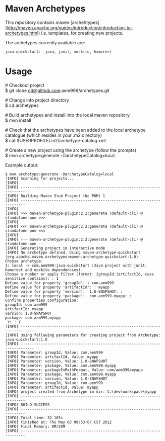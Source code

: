 Maven Archetypes
================

This repository contains maven [archehtypes] (http://maven.apache.org/guides/introduction/introduction-to-archetypes.html)
i.e. templates, for creating new projects.

The archetypes currently available are:

    java-quickstart:  java, junit, mockito, hamcrest

Usage
=====

\# Checkout project<br/>
$ git clone git@github.com:aem999/archetypes.git

\# Change into project directory<br/>
$ cd archetypes

\# Build archetypes and install into the local maven repository<br/>
$ mvn install

\# Check that the archetypes have been added to the local archetype catalogue (which resides in your .m2 directory)<br/>
$ cat $USERPROFILE/.m2/archetype-catalog.xml

\# Create a new project using the archetype (follow the prompts)<br/>
$ mvn archetype:generate -DarchetypeCatalog=local

Example output:

    $ mvn archetype:generate -DarchetypeCatalog=local
    [INFO] Scanning for projects...
    [INFO]
    [INFO] ------------------------------------------------------------------------
    [INFO] Building Maven Stub Project (No POM) 1
    [INFO] ------------------------------------------------------------------------
    [INFO]
    [INFO] >>> maven-archetype-plugin:2.2:generate (default-cli) @ standalone-pom >>>
    [INFO]
    [INFO] <<< maven-archetype-plugin:2.2:generate (default-cli) @ standalone-pom <<<
    [INFO]
    [INFO] --- maven-archetype-plugin:2.2:generate (default-cli) @ standalone-pom ---
    [INFO] Generating project in Interactive mode
    [INFO] No archetype defined. Using maven-archetype-quickstart (org.apache.maven.archetypes:maven-archetype-quickstart:1.0)
    Choose archetype:
    1: local -> com.aem999:java-quickstart (Java project with junit, hamcrest and mockito dependencies)
    Choose a number or apply filter (format: [groupId:]artifactId, case sensitive contains): : 1
    Define value for property 'groupId': : com.aem999
    Define value for property 'artifactId': : myapp
    Define value for property 'version':  1.0-SNAPSHOT: :
    Define value for property 'package':  com.aem999.myapp: :
    Confirm properties configuration:
    groupId: com.aem999
    artifactId: myapp
    version: 1.0-SNAPSHOT
    package: com.aem999.myapp
     Y: : Y
    [INFO] ----------------------------------------------------------------------------
    [INFO] Using following parameters for creating project from Archetype: java-quickstart:1.0
    [INFO] ----------------------------------------------------------------------------
    [INFO] Parameter: groupId, Value: com.aem999
    [INFO] Parameter: artifactId, Value: myapp
    [INFO] Parameter: version, Value: 1.0-SNAPSHOT
    [INFO] Parameter: package, Value: com.aem999.myapp
    [INFO] Parameter: packageInPathFormat, Value: com/aem999/myapp
    [INFO] Parameter: package, Value: com.aem999.myapp
    [INFO] Parameter: version, Value: 1.0-SNAPSHOT
    [INFO] Parameter: groupId, Value: com.aem999
    [INFO] Parameter: artifactId, Value: myapp
    [INFO] project created from Archetype in dir: C:\dev\workspace\myapp
    [INFO] ------------------------------------------------------------------------
    [INFO] BUILD SUCCESS
    [INFO] ------------------------------------------------------------------------
    [INFO] Total time: 32.163s
    [INFO] Finished at: Thu May 03 09:53:07 CST 2012
    [INFO] Final Memory: 8M/20M
    [INFO] ------------------------------------------------------------------------
